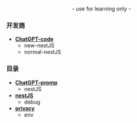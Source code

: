 <p align="center">
    - use for learning only -
</p>

### 开发商
- [**ChatGPT-code**](https://github.com/989x/backend/tree/main/ChatGPT-code)
    - new-nestJS
    - normal-nestJS

### 目录
- [**ChatGPT-promp**](https://github.com/989x/backend/tree/main/ChatGPT-promp)
    - nestJS
- [**nestJS**](https://github.com/989x/backend/tree/main/nestJS)
    - debug
- [**privacy**](https://github.com/989x/backend/tree/main/privacy)
    - env
